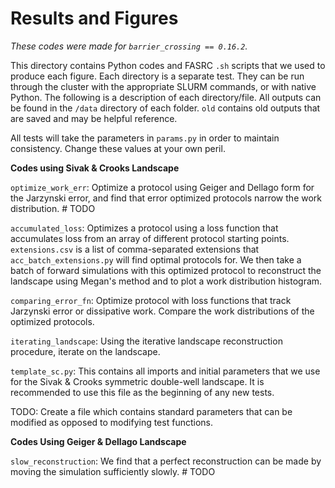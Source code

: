 # Results and Figures


_These codes were made for `barrier_crossing == 0.16.2`._

This directory contains Python codes and FASRC `.sh` scripts that we used to produce each figure. 
Each directory is a separate test. They can be run through the cluster with the appropriate SLURM 
commands, or with native Python. The following is a description of each directory/file. All outputs 
can be found in the `/data` directory of each folder. `old` contains old outputs that are saved and 
may be helpful reference.

All tests will take the parameters in `params.py` in order to maintain consistency. Change these values at your own peril.

**Codes using Sivak & Crooks Landscape**

`optimize_work_err`: Optimize a protocol using Geiger and Dellago form for the Jarzynski error, and find that error optimized protocols narrow the work distribution. # TODO

`accumulated_loss`: Optimizes a protocol using a loss function that accumulates loss from an array of different protocol starting points. `extensions.csv` is a list of comma-separated extensions that `acc_batch_extensions.py` will find optimal protocols for. We then take a batch of forward simulations with this optimized protocol to reconstruct the landscape using Megan's method and to plot a work distribution histogram.

`comparing_error_fn`: Optimize protocol with loss functions that track Jarzynski error or dissipative work. Compare the work distributions of the optimized protocols.

`iterating_landscape`: Using the iterative landscape reconstruction procedure, iterate on the landscape.

`template_sc.py`: This contains all imports and initial parameters that we use for the Sivak & Crooks symmetric double-well landscape. It is recommended to use this file as the beginning of any new tests.


TODO: Create a file which contains standard parameters that can be modified as opposed to modifying test functions.

**Codes Using Geiger & Dellago Landscape**

`slow_reconstruction`: We find that a perfect reconstruction can be made by moving the simulation sufficiently slowly. # TODO




